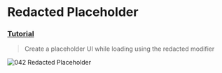 # Redacted Placeholder
 ### [Tutorial](https://designcode.io/swiftui-handbook-redacted-placeholder)
> Create a placeholder UI while loading using the redacted modifier

![042  Redacted Placeholder](https://github.com/mrgsdev/DesignCode/assets/157994617/5f877026-7796-45e7-8296-12a639d31c1a)

